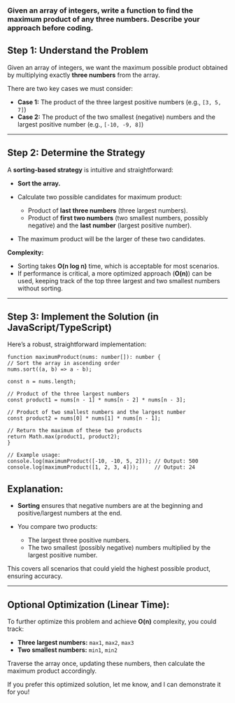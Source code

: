 ### Given an array of integers, write a function to find the maximum product of any three numbers. Describe your approach before coding.

## Step 1: Understand the Problem

Given an array of integers, we want the maximum possible product obtained by multiplying exactly **three numbers** from the array.

There are two key cases we must consider:

- **Case 1:** The product of the three largest positive numbers (e.g., `[3, 5, 7]`)
- **Case 2:** The product of the two smallest (negative) numbers and the largest positive number (e.g., `[-10, -9, 8]`)

---

## Step 2: Determine the Strategy

A **sorting-based strategy** is intuitive and straightforward:

- **Sort the array.**
- Calculate two possible candidates for maximum product:

  - Product of **last three numbers** (three largest numbers).
  - Product of **first two numbers** (two smallest numbers, possibly negative) and the **last number** (largest positive number).

- The maximum product will be the larger of these two candidates.

**Complexity:**

- Sorting takes **O(n log n)** time, which is acceptable for most scenarios.
- If performance is critical, a more optimized approach (**O(n)**) can be used, keeping track of the top three largest and two smallest numbers without sorting.

---

## Step 3: Implement the Solution (in JavaScript/TypeScript)

Here’s a robust, straightforward implementation:

```
function maximumProduct(nums: number[]): number {
// Sort the array in ascending order
nums.sort((a, b) => a - b);

const n = nums.length;

// Product of the three largest numbers
const product1 = nums[n - 1] * nums[n - 2] * nums[n - 3];

// Product of two smallest numbers and the largest number
const product2 = nums[0] * nums[1] * nums[n - 1];

// Return the maximum of these two products
return Math.max(product1, product2);
}

// Example usage:
console.log(maximumProduct([-10, -10, 5, 2])); // Output: 500
console.log(maximumProduct([1, 2, 3, 4]));     // Output: 24
```

## Explanation:

- **Sorting** ensures that negative numbers are at the beginning and positive/largest numbers at the end.
- You compare two products:

  - The largest three positive numbers.
  - The two smallest (possibly negative) numbers multiplied by the largest positive number.

This covers all scenarios that could yield the highest possible product, ensuring accuracy.

---

## Optional Optimization (Linear Time):

To further optimize this problem and achieve **O(n)** complexity, you could track:

- **Three largest numbers:** `max1`, `max2`, `max3`
- **Two smallest numbers:** `min1`, `min2`

Traverse the array once, updating these numbers, then calculate the maximum product accordingly.

If you prefer this optimized solution, let me know, and I can demonstrate it for you!
